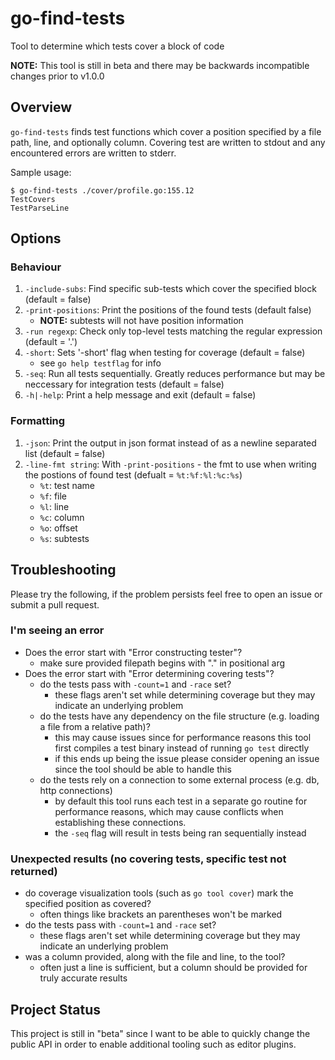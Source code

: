 # go-find-tests
Tool to determine which tests cover a block of code

**NOTE:** This tool is still in beta and there may be backwards incompatible changes prior to v1.0.0
## Overview
`go-find-tests` finds test functions which cover a position specified by a file path, line, and optionally column. 
Covering test are written to stdout and any encountered errors are written to stderr.

Sample usage:
```
$ go-find-tests ./cover/profile.go:155.12 
TestCovers
TestParseLine
```
## Options
### Behaviour

1. `-include-subs`: Find specific sub-tests which cover the specified block (default = false)
2. `-print-positions`: Print the positions of the found tests (default false)
    - **NOTE:** subtests will not have position information
3. `-run regexp`: Check only top-level tests matching the regular expression (default = '.')
4. `-short`: Sets '-short' flag when testing for coverage (default = false)
    - see `go help testflag` for info
5. `-seq`: Run all tests sequentially. Greatly reduces performance but may be neccessary for integration tests (default = false)
6. `-h|-help`: Print a help message and exit (default = false)
### Formatting

1. `-json`: Print the output in json format instead of as a newline separated list (default = false)
2. `-line-fmt string`: With `-print-positions` - the fmt to use when writing the postions of found test (defualt = `%t:%f:%l:%c:%s`)
    - `%t`: test name
    - `%f`: file
    - `%l`: line
    - `%c`: column
    - `%o`: offset
    - `%s`: subtests

## Troubleshooting
Please try the following, if the problem persists feel free to open an issue or submit a pull request.
### I'm seeing an error
* Does the error start with "Error constructing tester"?
    - make sure provided filepath begins with "." in positional arg
* Does the error start with "Error determining covering tests"?
    - do the tests pass with `-count=1` and `-race` set?
        - these flags aren't set while determining coverage but they may indicate an underlying problem
    - do the tests have any dependency on the file structure (e.g. loading a file from a relative path)?
        - this may cause issues since for performance reasons this tool first compiles a test binary instead of running `go test` directly
        - if this ends up being the issue please consider opening an issue since the tool should be able to handle this
    - do the tests rely on a connection to some external process (e.g. db, http connections)
        - by default this tool runs each test in a separate go routine for performance reasons, which may cause conflicts when establishing these connections.
        - the `-seq` flag will result in tests being ran sequentially instead

### Unexpected results (no covering tests, specific test not returned)
* do coverage visualization tools (such as `go tool cover`) mark the specified position as covered?
    - often things like brackets an parentheses won't be marked
* do the tests pass with `-count=1` and `-race` set?
    - these flags aren't set while determining coverage but they may indicate an underlying problem
* was a column provided, along with the file and line, to the tool?
    - often just a line is sufficient, but a column should be provided for truly accurate results

## Project Status
This project is still in "beta" since I want to be able to quickly change the public API in order to enable additional tooling such as editor plugins.
